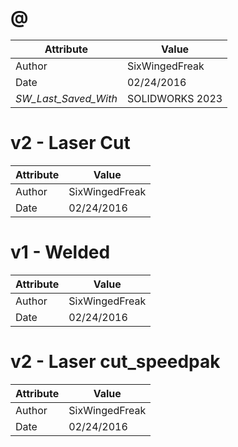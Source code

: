 # @
| Attribute | Value |
| ---  | ---     |
| Author | SixWingedFreak |
| Date | 02/24/2016 |
| _SW_Last_Saved_With_ | SOLIDWORKS 2023 |
# v2 - Laser Cut
| Attribute | Value |
| ---  | ---     |
| Author | SixWingedFreak |
| Date | 02/24/2016 |
# v1 - Welded
| Attribute | Value |
| ---  | ---     |
| Author | SixWingedFreak |
| Date | 02/24/2016 |
# v2 - Laser cut_speedpak
| Attribute | Value |
| ---  | ---     |
| Author | SixWingedFreak |
| Date | 02/24/2016 |
